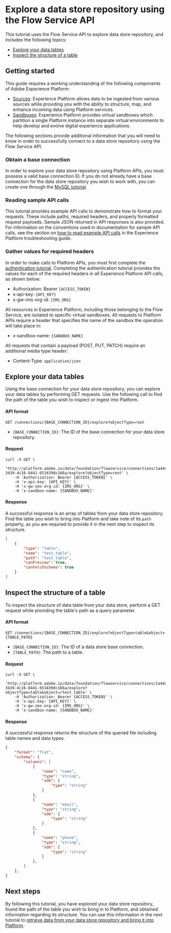 # Explore a data store repository using the Flow Service API

This tutorial uses the Flow Service API to explore data store repository, and includes the following topics:

* [Explore your data tables](#explore-your-data-tables)
* [Inspect the structure of a table](#inspect-the-structure-of-a-table)

## Getting started

This guide requires a working understanding of the following components of Adobe Experience Platform:

* [Sources](../../../technical_overview/acp_connectors_overview/acp-connectors-overview.md): Experience Platform allows data to be ingested from various sources while providing you with the ability to structure, map, and enhance incoming data using Platform services.
* [Sandboxes](../../../technical_overview/sandboxes/sandboxes-overview.md): Experience Platform provides virtual sandboxes which partition a single Platform instance into separate virtual environments to help develop and evolve digital experience applications.

The following sections provide additional information that you will need to know in order to successfully connect to a data store repository using the Flow Service API.

### Obtain a base connection

In order to explore your data store repository using Platform APIs, you must possess a valid base connection ID. If you do not already have a base connection for the data store repository you wish to work with, you can create one through the [MySQL tutorial](./mysql-db-api-tutorial.md).

### Reading sample API calls

This tutorial provides example API calls to demonstrate how to format your requests. These include paths, required headers, and properly formatted request payloads. Sample JSON returned in API responses is also provided. For information on the conventions used in documentation for sample API calls, see the section on [how to read example API calls](../../../../technical_overview/platform_faq_and_troubleshooting/platform_faq_and_troubleshooting.md#how-do-i-format-an-api-request) in the Experience Platform troubleshooting guide.

### Gather values for required headers

In order to make calls to Platform APIs, you must first complete the [authentication tutorial](../../../authenticate_to_acp_tutorial/authenticate_to_acp_tutorial.md). Completing the authentication tutorial provides the values for each of the required headers in all Experience Platform API calls, as shown below:

*   Authorization: Bearer `{ACCESS_TOKEN}`
*   x-api-key: `{API_KEY}`
*   x-gw-ims-org-id: `{IMS_ORG}`

All resources in Experience Platform, including those belonging to the Flow Service, are isolated to specific virtual sandboxes. All requests to Platform APIs require a header that specifies the name of the sandbox the operation will take place in:

*   x-sandbox-name: `{SANDBOX_NAME}`

All requests that contain a payload (POST, PUT, PATCH) require an additional media type header:

*   Content-Type: `application/json`

## Explore your data tables

Using the base connection for your data store repository, you can explore your data tables by performing GET requests. Use the following call to find the path of the table you wish to inspect or ingest into Platform.

#### API format

```http
GET /connections/{BASE_CONNECTION_ID}/explore?objectType=root
```

*   `{BASE_CONNECTION_ID}`: The ID of the base connection for your data store repository.

#### Request

```shell
curl -X GET \
    'http://platform.adobe.io/data/foundation/flowservice/connections/1a444165-3439-4c16-8441-653439dc166a/explore?objectType=root' \
    -H 'Authorization: Bearer {ACCESS_TOKEN}' \
    -H 'x-api-key: {API_KEY}' \
    -H 'x-gw-ims-org-id: {IMS_ORG}' \
    -H 'x-sandbox-name: {SANDBOX_NAME}'
```

#### Response

A successful response is an array of tables from your data store repository. Find the table you wish to bring into Platform and take note of its `path` property, as you are required to provide it in the next step to inspect its structure.

```json
[
    {
        "type": "table",
        "name": "test_table",
        "path": "test_table",
        "canPreview": true,
        "canFetchSchema": true
    }
]
```

## Inspect the structure of a table

To inspect the structure of data table from your data store, perform a GET request while providing the table's path as a query parameter.

#### API format

```http
GET /connections/{BASE_CONNECTION_ID}/explore?objectType=table&object={TABLE_PATH}
```

*   `{BASE_CONNECTION_ID}`: The ID of a data store base connection.
*   `{TABLE_PATH}`: The path to a table.

#### Request

```shell
curl -X GET \
    'http://platform.adobe.io/data/foundation/flowservice/connections/1a444165-3439-4c16-8441-653439dc166a/explore?objectType=table&object=/test_table' \
    -H 'Authorization: Bearer {ACCESS_TOKEN}' \
    -H 'x-api-key: {API_KEY}' \
    -H 'x-gw-ims-org-id: {IMS_ORG}' \
    -H 'x-sandbox-name: {SANDBOX_NAME}'
```

#### Response

A successful response returns the structure of the queried file including table names and data types.

```json
{
    "format": "flat",
    "schema": {
        "columns": [
            {
                "name": "name",
                "type": "string",
                "xdm": {
                    "type": "string"
                }
            },
            {
                "name": "email",
                "type": "string",
                "xdm": {
                    "type": "string"
                }
            },
            {
                "name": "phone",
                "type": "string",
                "xdm": {
                    "type": "string"
                }
            },
        ]
    },
}
```

## Next steps

By following this tutorial, you have explored your data store repository, found the path of the table you wish to bring in to Platform, and obtained information regarding its structure. You can use this information in the next tutorial to [retrieve data from your data store repository and bring it into Platform](./retrieve-data-store-api-tutorial.md).